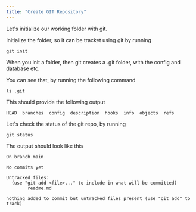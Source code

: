 ```yaml
---
title: "Create GIT Repository"
---
```


Let's initialize our working folder with git.


Initialize the folder, so it can be tracket using git by running
```execute
git init
```

When you init a folder, then git creates a .git folder, with the config and database etc. 

You can see that, by running the following command
```execute
ls .git
```

This should provide the following output

```
HEAD  branches  config  description  hooks  info  objects  refs
```

Let's check the status of the git repo, by running
```execute
git status
```

The output should look like this
```
On branch main

No commits yet

Untracked files:
  (use "git add <file>..." to include in what will be committed)
        readme.md

nothing added to commit but untracked files present (use "git add" to track)
```